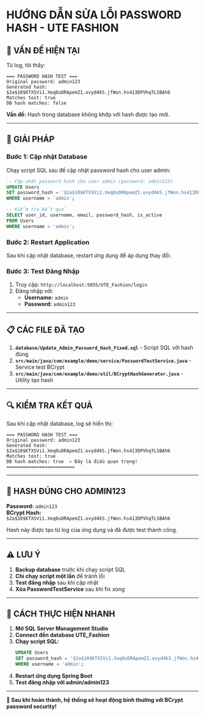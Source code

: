 # HƯỚNG DẪN SỬA LỖI PASSWORD HASH - UTE FASHION

## 🚨 VẤN ĐỀ HIỆN TẠI

Từ log, tôi thấy:
```
=== PASSWORD HASH TEST ===
Original password: admin123
Generated hash: $2a$10$KTXSVi1.Xeq0uDRApemZ1.ovyd4kS.jfWon.hs413DPVhqTLSBAh6
Matches test: true
DB hash matches: false
```

**Vấn đề:** Hash trong database không khớp với hash được tạo mới.

---

## 🔧 GIẢI PHÁP

### **Bước 1: Cập nhật Database**

Chạy script SQL sau để cập nhật password hash cho user admin:

```sql
-- Cập nhật password hash cho user admin (password: admin123)
UPDATE Users 
SET password_hash = '$2a$10$KTXSVi1.Xeq0uDRApemZ1.ovyd4kS.jfWon.hs413DPVhqTLSBAh6'
WHERE username = 'admin';

-- Kiểm tra kết quả
SELECT user_id, username, email, password_hash, is_active 
FROM Users 
WHERE username = 'admin';
```

### **Bước 2: Restart Application**

Sau khi cập nhật database, restart ứng dụng để áp dụng thay đổi.

### **Bước 3: Test Đăng Nhập**

1. Truy cập: `http://localhost:5055/UTE_Fashion/login`
2. Đăng nhập với:
   - **Username:** `admin`
   - **Password:** `admin123`

---

## 📋 CÁC FILE ĐÃ TẠO

1. **`database/Update_Admin_Password_Hash_Fixed.sql`** - Script SQL với hash đúng
2. **`src/main/java/com/example/demo/service/PasswordTestService.java`** - Service test BCrypt
3. **`src/main/java/com/example/demo/util/BCryptHashGenerator.java`** - Utility tạo hash

---

## 🔍 KIỂM TRA KẾT QUẢ

Sau khi cập nhật database, log sẽ hiển thị:
```
=== PASSWORD HASH TEST ===
Original password: admin123
Generated hash: $2a$10$KTXSVi1.Xeq0uDRApemZ1.ovyd4kS.jfWon.hs413DPVhqTLSBAh6
Matches test: true
DB hash matches: true  ← Đây là điều quan trọng!
=========================
```

---

## 🎯 HASH ĐÚNG CHO ADMIN123

**Password:** `admin123`  
**BCrypt Hash:** `$2a$10$KTXSVi1.Xeq0uDRApemZ1.ovyd4kS.jfWon.hs413DPVhqTLSBAh6`

Hash này được tạo từ log của ứng dụng và đã được test thành công.

---

## ⚠️ LƯU Ý

1. **Backup database** trước khi chạy script SQL
2. **Chỉ chạy script một lần** để tránh lỗi
3. **Test đăng nhập** sau khi cập nhật
4. **Xóa PasswordTestService** sau khi fix xong

---

## 🚀 CÁCH THỰC HIỆN NHANH

1. **Mở SQL Server Management Studio**
2. **Connect đến database UTE_Fashion**
3. **Chạy script SQL:**
   ```sql
   UPDATE Users 
   SET password_hash = '$2a$10$KTXSVi1.Xeq0uDRApemZ1.ovyd4kS.jfWon.hs413DPVhqTLSBAh6'
   WHERE username = 'admin';
   ```
4. **Restart ứng dụng Spring Boot**
5. **Test đăng nhập với admin/admin123**

---

**🎉 Sau khi hoàn thành, hệ thống sẽ hoạt động bình thường với BCrypt password security!**



